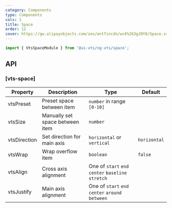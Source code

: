 ```yaml
---
category: Components
type: Components
cols: 1
title: Space
order: 12
cover: https://gw.alipayobjects.com/zos/antfincdn/wc6%263gJ0Y8/Space.svg
---
```


```ts
import { VtsSpaceModule } from '@ui-vts/ng-vts/space';
```

## API

### [vts-space]

| Property | Description | Type | Default |
| -------- | ----------- | ---- | ------- |
| vtsPreset | Preset space between item | `number` in range `[0-10]` |
| vtsSize | Manually set space between item | `number` |
| vtsDirection | Set direction for main axis | `horizontal` or `vertical` | `horizontal`
| vtsWrap | Wrap overflow item | `boolean` | `false`
| vtsAlign | Cross axis alignment | One of `start` `end` `center` `baseline` `stretch` | 
| vtsJustify | Main axis alignment | One of `start` `end` `center` `around` `between` | 